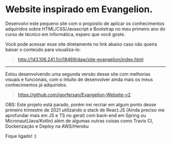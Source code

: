 # Website inspirado em Evangelion.

Desenvolvi este pequeno site com o propósito de aplicar os conhecimentos adquiridos sobre HTML/CSS/Javascript e Bootstrap 
no meu primeiro ano do curso de técnico em informática, espero que você goste.

Você pode acessar esse site diretamente no link abaixo caso não queira baixar o conteúdo para visualiza-lo:
> http://143.106.241.1/cl18469/daw/site-evangelion/index.html

---

Estou desenvolvendo uma segunda versão desse site com melhorias visuais e funcionais, com o intuito de desenvolver ainda mais
os meus conhecimentos já adquiridos.

> https://github.com/igorfersan/Evangelion-Website-v2

OBS: Este projeto está parado, porém irei recriar em algum ponto desse primeiro trimestre de 2021 utilizando a stack de React.JS (Ainda preciso me aprofundar mais em JS e TS no geral) com back-end em Spring ou Micronaut(Java/Kotlin) além de algumas outras coisas como Travis CI, Dockerização e Deploy na AWS/Heroku

Fique ligado! :)
